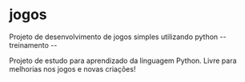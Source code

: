 # jogos
Projeto de desenvolvimento de jogos simples utilizando python -- treinamento --

Projeto de estudo para aprendizado da linguagem Python.
Livre para melhorias nos jogos e novas criações!
